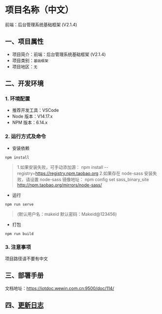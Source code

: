 # 项目名称（中文）

前端：后台管理系统基础框架 (V2.1.4)

## 一、项目属性

- 项目简介：前端：后台管理系统基础框架 (V2.1.4)
- 项目类别：`基础框架`
- 项目地区：`无`

## 二、开发环境

### 1. 环境配置

- 推荐开发工具：VSCode
- Node 版本：V14.17.x
- NPM 版本：6.14.x

### 2. 运行方式及命令

- 安装依赖

```
npm install
```

> 1.如果安装失败，可手动添加源：
> npm install --registry=https://registry.npm.taobao.org
> 2.如果存在 node-sass 安装失败，请设置 node-sass 镜像地址：
> npm config set sass_binary_site http://npm.taobao.org/mirrors/node-sass/

- 运行

```
npm run serve
```

> (默认用户名：makeid 默认密码：Makeid@123456)

- 打包

```
npm run build
```

### 3. 注意事项

项目路径请不要有中文

## 三、部署手册

文档地址：https://iotdoc.wewin.com.cn:9500/doc/114/

## 四、[更新日志](./CHANGELOG.md)
